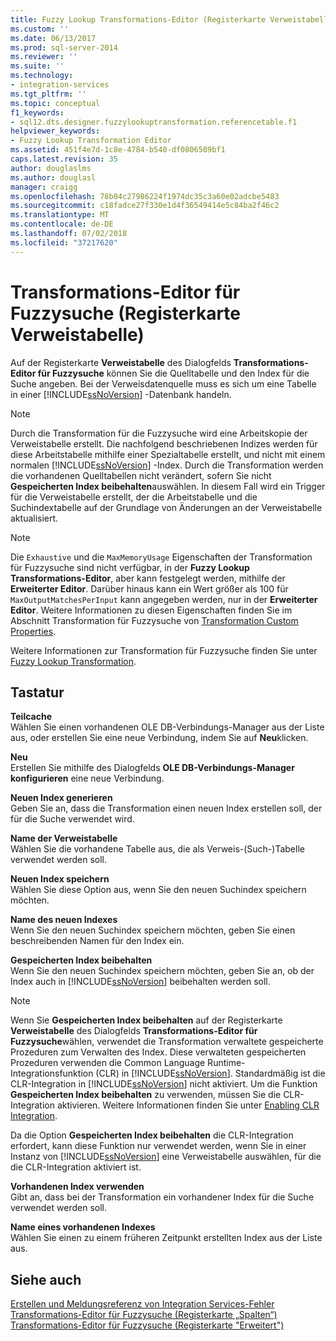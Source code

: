 ```yaml
---
title: Fuzzy Lookup Transformations-Editor (Registerkarte Verweistabelle) | Microsoft-Dokumentation
ms.custom: ''
ms.date: 06/13/2017
ms.prod: sql-server-2014
ms.reviewer: ''
ms.suite: ''
ms.technology:
- integration-services
ms.tgt_pltfrm: ''
ms.topic: conceptual
f1_keywords:
- sql12.dts.designer.fuzzylookuptransformation.referencetable.f1
helpviewer_keywords:
- Fuzzy Lookup Transformation Editor
ms.assetid: 451f4e7d-1c8e-4784-b540-df0806509bf1
caps.latest.revision: 35
author: douglaslms
ms.author: douglasl
manager: craigg
ms.openlocfilehash: 78b04c27986224f1974dc35c3a60e02adcbe5483
ms.sourcegitcommit: c18fadce27f330e1d4f36549414e5c84ba2f46c2
ms.translationtype: MT
ms.contentlocale: de-DE
ms.lasthandoff: 07/02/2018
ms.locfileid: "37217620"
---
```

# <a name="fuzzy-lookup-transformation-editor-reference-table-tab"></a>Transformations-Editor für Fuzzysuche (Registerkarte Verweistabelle)
  Auf der Registerkarte **Verweistabelle** des Dialogfelds **Transformations-Editor für Fuzzysuche** können Sie die Quelltabelle und den Index für die Suche angeben. Bei der Verweisdatenquelle muss es sich um eine Tabelle in einer [!INCLUDE[ssNoVersion](../includes/ssnoversion-md.md)] -Datenbank handeln.  
  
> [!NOTE]  
>  Durch die Transformation für die Fuzzysuche wird eine Arbeitskopie der Verweistabelle erstellt. Die nachfolgend beschriebenen Indizes werden für diese Arbeitstabelle mithilfe einer Spezialtabelle erstellt, und nicht mit einem normalen [!INCLUDE[ssNoVersion](../includes/ssnoversion-md.md)] -Index. Durch die Transformation werden die vorhandenen Quelltabellen nicht verändert, sofern Sie nicht **Gespeicherten Index beibehalten**auswählen. In diesem Fall wird ein Trigger für die Verweistabelle erstellt, der die Arbeitstabelle und die Suchindextabelle auf der Grundlage von Änderungen an der Verweistabelle aktualisiert.  
  
> [!NOTE]  
>  Die `Exhaustive` und die `MaxMemoryUsage` Eigenschaften der Transformation für Fuzzysuche sind nicht verfügbar, in der **Fuzzy Lookup Transformations-Editor**, aber kann festgelegt werden, mithilfe der **Erweiterter Editor**. Darüber hinaus kann ein Wert größer als 100 für `MaxOutputMatchesPerInput` kann angegeben werden, nur in der **Erweiterter Editor**. Weitere Informationen zu diesen Eigenschaften finden Sie im Abschnitt Transformation für Fuzzysuche von [Transformation Custom Properties](data-flow/transformations/transformation-custom-properties.md).  
  
 Weitere Informationen zur Transformation für Fuzzysuche finden Sie unter [Fuzzy Lookup Transformation](data-flow/transformations/lookup-transformation.md).  
  
## <a name="options"></a>Tastatur  
 **Teilcache**  
 Wählen Sie einen vorhandenen OLE DB-Verbindungs-Manager aus der Liste aus, oder erstellen Sie eine neue Verbindung, indem Sie auf **Neu**klicken.  
  
 **Neu**  
 Erstellen Sie mithilfe des Dialogfelds **OLE DB-Verbindungs-Manager konfigurieren** eine neue Verbindung.  
  
 **Neuen Index generieren**  
 Geben Sie an, dass die Transformation einen neuen Index erstellen soll, der für die Suche verwendet wird.  
  
 **Name der Verweistabelle**  
 Wählen Sie die vorhandene Tabelle aus, die als Verweis-(Such-)Tabelle verwendet werden soll.  
  
 **Neuen Index speichern**  
 Wählen Sie diese Option aus, wenn Sie den neuen Suchindex speichern möchten.  
  
 **Name des neuen Indexes**  
 Wenn Sie den neuen Suchindex speichern möchten, geben Sie einen beschreibenden Namen für den Index ein.  
  
 **Gespeicherten Index beibehalten**  
 Wenn Sie den neuen Suchindex speichern möchten, geben Sie an, ob der Index auch in [!INCLUDE[ssNoVersion](../includes/ssnoversion-md.md)] beibehalten werden soll.  
  
> [!NOTE]  
>  Wenn Sie **Gespeicherten Index beibehalten** auf der Registerkarte **Verweistabelle** des Dialogfelds **Transformations-Editor für Fuzzysuche**wählen, verwendet die Transformation verwaltete gespeicherte Prozeduren zum Verwalten des Index. Diese verwalteten gespeicherten Prozeduren verwenden die Common Language Runtime-Integrationsfunktion (CLR) in [!INCLUDE[ssNoVersion](../includes/ssnoversion-md.md)]. Standardmäßig ist die CLR-Integration in [!INCLUDE[ssNoVersion](../includes/ssnoversion-md.md)] nicht aktiviert. Um die Funktion **Gespeicherten Index beibehalten** zu verwenden, müssen Sie die CLR-Integration aktivieren. Weitere Informationen finden Sie unter [Enabling CLR Integration](../relational-databases/clr-integration/clr-integration-enabling.md).  
>   
>  Da die Option **Gespeicherten Index beibehalten** die CLR-Integration erfordert, kann diese Funktion nur verwendet werden, wenn Sie in einer Instanz von [!INCLUDE[ssNoVersion](../includes/ssnoversion-md.md)] eine Verweistabelle auswählen, für die die CLR-Integration aktiviert ist.  
  
 **Vorhandenen Index verwenden**  
 Gibt an, dass bei der Transformation ein vorhandener Index für die Suche verwendet werden soll.  
  
 **Name eines vorhandenen Indexes**  
 Wählen Sie einen zu einem früheren Zeitpunkt erstellten Index aus der Liste aus.  
  
## <a name="see-also"></a>Siehe auch  
 [Erstellen und Meldungsreferenz von Integration Services-Fehler](../../2014/integration-services/integration-services-error-and-message-reference.md)   
 [Transformations-Editor für Fuzzysuche &#40;Registerkarte „Spalten“&#41;](../../2014/integration-services/fuzzy-lookup-transformation-editor-columns-tab.md)   
 [Transformations-Editor für Fuzzysuche &#40;Registerkarte "Erweitert"&#41;](../../2014/integration-services/fuzzy-lookup-transformation-editor-advanced-tab.md)  
  
  
